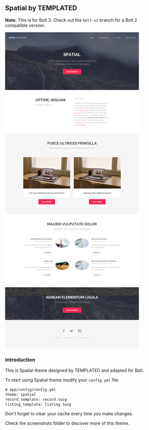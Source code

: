 ## Spatial by TEMPLATED

**Note:**  This is for Bolt 3. Check out the `bolt-v2` branch for a Bolt 2 compatible version.

![Preview](screenshots/screenshot1.png)

### Introduction

This is Spatial theme designed by TEMPLATED and adapted for Bolt.

To start using Spatial theme modify your `config.yml` file:
```
# app/config/config.yml
theme: spatial
record_template: record.twig
listing_template: listing.twig
```
Don't forget to clear your cache every time you make changes.

Check the screenshots folder to discover more of this theme.
